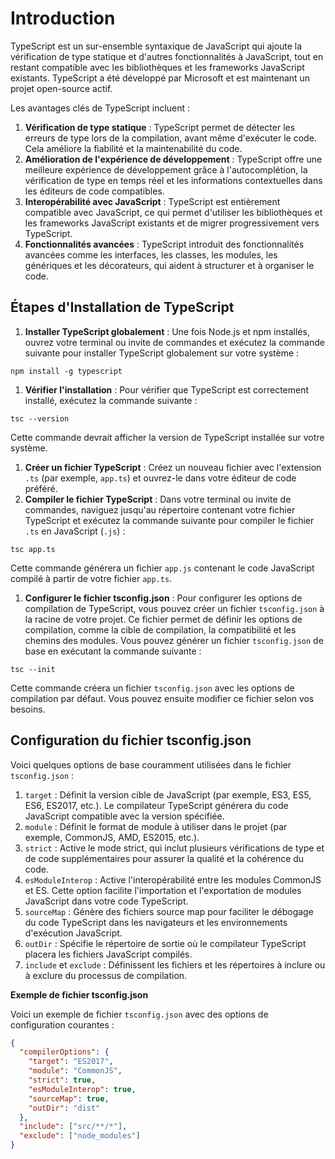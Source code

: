 # Introduction

TypeScript est un sur-ensemble syntaxique de JavaScript qui ajoute la vérification de type statique et d'autres fonctionnalités à JavaScript, tout en restant compatible avec les bibliothèques et les frameworks JavaScript existants. TypeScript a été développé par Microsoft et est maintenant un projet open-source actif.

Les avantages clés de TypeScript incluent :

1. **Vérification de type statique** : TypeScript permet de détecter les erreurs de type lors de la compilation, avant même d'exécuter le code. Cela améliore la fiabilité et la maintenabilité du code.
2. **Amélioration de l'expérience de développement** : TypeScript offre une meilleure expérience de développement grâce à l'autocomplétion, la vérification de type en temps réel et les informations contextuelles dans les éditeurs de code compatibles.
3. **Interopérabilité avec JavaScript** : TypeScript est entièrement compatible avec JavaScript, ce qui permet d'utiliser les bibliothèques et les frameworks JavaScript existants et de migrer progressivement vers TypeScript.
4. **Fonctionnalités avancées** : TypeScript introduit des fonctionnalités avancées comme les interfaces, les classes, les modules, les génériques et les décorateurs, qui aident à structurer et à organiser le code.

## **Étapes d'Installation de TypeScript**

1. **Installer TypeScript globalement** : Une fois Node.js et npm installés, ouvrez votre terminal ou invite de commandes et exécutez la commande suivante pour installer TypeScript globalement sur votre système :

```
npm install -g typescript
```

1. **Vérifier l'installation** : Pour vérifier que TypeScript est correctement installé, exécutez la commande suivante :

```
tsc --version
```

Cette commande devrait afficher la version de TypeScript installée sur votre système.

1. **Créer un fichier TypeScript** : Créez un nouveau fichier avec l'extension `.ts` (par exemple, `app.ts`) et ouvrez-le dans votre éditeur de code préféré.
2. **Compiler le fichier TypeScript** : Dans votre terminal ou invite de commandes, naviguez jusqu'au répertoire contenant votre fichier TypeScript et exécutez la commande suivante pour compiler le fichier `.ts` en JavaScript (`.js`) :

```
tsc app.ts
```

Cette commande générera un fichier `app.js` contenant le code JavaScript compilé à partir de votre fichier `app.ts`.

1. **Configurer le fichier tsconfig.json** : Pour configurer les options de compilation de TypeScript, vous pouvez créer un fichier `tsconfig.json` à la racine de votre projet. Ce fichier permet de définir les options de compilation, comme la cible de compilation, la compatibilité et les chemins des modules. Vous pouvez générer un fichier `tsconfig.json` de base en exécutant la commande suivante :

```
tsc --init
```

Cette commande créera un fichier `tsconfig.json` avec les options de compilation par défaut. Vous pouvez ensuite modifier ce fichier selon vos besoins.

## **Configuration du fichier tsconfig.json**

Voici quelques options de base couramment utilisées dans le fichier `tsconfig.json` :

1. `target` : Définit la version cible de JavaScript (par exemple, ES3, ES5, ES6, ES2017, etc.). Le compilateur TypeScript générera du code JavaScript compatible avec la version spécifiée.
2. `module` : Définit le format de module à utiliser dans le projet (par exemple, CommonJS, AMD, ES2015, etc.).
3. `strict` : Active le mode strict, qui inclut plusieurs vérifications de type et de code supplémentaires pour assurer la qualité et la cohérence du code.
4. `esModuleInterop` : Active l'interopérabilité entre les modules CommonJS et ES. Cette option facilite l'importation et l'exportation de modules JavaScript dans votre code TypeScript.
5. `sourceMap` : Génère des fichiers source map pour faciliter le débogage du code TypeScript dans les navigateurs et les environnements d'exécution JavaScript.
6. `outDir` : Spécifie le répertoire de sortie où le compilateur TypeScript placera les fichiers JavaScript compilés.
7. `include` et `exclude` : Définissent les fichiers et les répertoires à inclure ou à exclure du processus de compilation.

**Exemple de fichier tsconfig.json**

Voici un exemple de fichier `tsconfig.json` avec des options de configuration courantes :

```json
{
  "compilerOptions": {
    "target": "ES2017",
    "module": "CommonJS",
    "strict": true,
    "esModuleInterop": true,
    "sourceMap": true,
    "outDir": "dist"
  },
  "include": ["src/**/*"],
  "exclude": ["node_modules"]
}

```